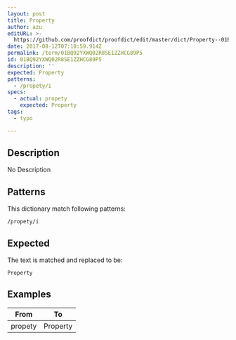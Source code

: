 ```yaml
---
layout: post
title: Property
author: azu
editURL: >-
  https://github.com/proofdict/proofdict/edit/master/dict/Property--01BQ92YXWQ02R8SE1ZZHCG89P5.yml
date: 2017-08-12T07:10:59.914Z
permalink: /term/01BQ92YXWQ02R8SE1ZZHCG89P5
id: 01BQ92YXWQ02R8SE1ZZHCG89P5
description: ''
expected: Property
patterns:
  - /propety/i
specs:
  - actual: propety
    expected: Property
tags:
  - typo

---
```


## Description

No Description 

## Patterns

This dictionary match following patterns:

    /propety/i

## Expected

The text is matched and replaced to be:

    Property

## Examples

| From    | To       |
| ------- | -------- |
| propety | Property |

